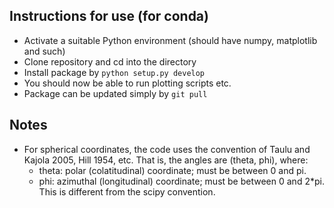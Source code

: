 ## Instructions for use (for conda)

- Activate a suitable Python environment (should have numpy, matplotlib and such)
- Clone repository and cd into the directory
- Install package by `python setup.py develop`
- You should now be able to run plotting scripts etc.
- Package can be updated simply by `git pull`

## Notes

- For spherical coordinates, the code uses the convention of Taulu and Kajola 2005, Hill 1954, etc. That is, the angles are (theta, phi), where:  
    - theta: polar (colatitudinal) coordinate; must be between 0 and pi.  
    - phi: azimuthal (longitudinal) coordinate; must be between 0 and 2*pi.  
    This is different from the scipy convention.
